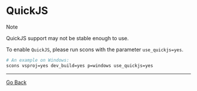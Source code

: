 
# QuickJS 

> [!NOTE] 
> QuickJS support may not be stable enough to use.

To enable `QuickJS`, please run scons with the parameter `use_quickjs=yes`.

```sh
# An example on Windows:
scons vsproj=yes dev_build=yes p=windows use_quickjs=yes 
```

---

[Go Back](../README.md)
